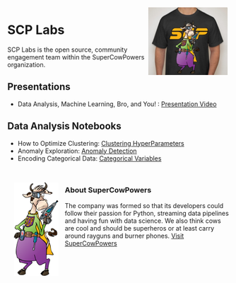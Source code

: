 <img align="right" style="padding:5px" src="images/tshirt_front.jpg" width="180">

# SCP Labs
SCP Labs is the open source, community engagement team within the SuperCowPowers organization.

## Presentations

- Data Analysis, Machine Learning, Bro, and You! : <a href="https://www.youtube.com/watch?v=pG5lU9CLnIU" target="_blank">Presentation Video</a>


## Data Analysis Notebooks

- How to Optimize Clustering: [Clustering HyperParameters](https://nbviewer.jupyter.org/github/SuperCowPowers/scp-labs/blob/master/notebooks/Clustering_Picking_K.ipynb)
- Anomaly Exploration: [Anomaly Detection](https://nbviewer.jupyter.org/github/SuperCowPowers/scp-labs/blob/master/notebooks/Anomaly_Exploration.ipynb)
- Encoding Categorical Data: [Categorical Variables](https://nbviewer.jupyter.org/github/SuperCowPowers/scp-labs/blob/master/notebooks/Categorial_Encoding.ipynb)

<br>
<img align="left" style="padding:15px" src="images/SCP_med.png" width="100">
  
### About SuperCowPowers
The company was formed so that its developers could follow their passion for Python, streaming data pipelines and having fun with data science. We also think cows are cool and should be superheros or at least carry around rayguns and burner phones. <a href="https://www.supercowpowers.com" target="_blank">Visit SuperCowPowers</a>
    
    